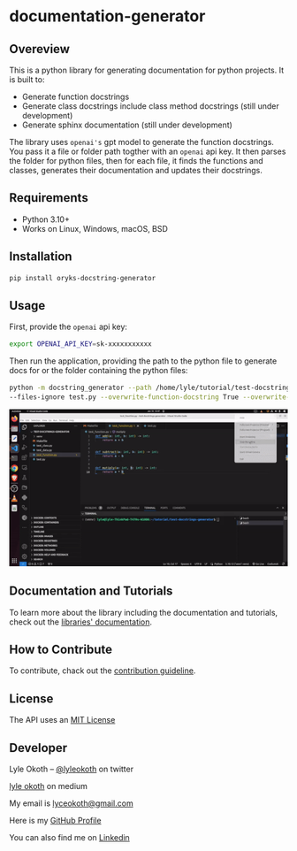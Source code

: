 # documentation-generator

## Overeview

This is a python library for generating documentation for python projects. It is built to:

- Generate function docstrings
- Generate class docstrings include class method docstrings (still under development)
- Generate sphinx documentation (still under development)

The library uses ``openai's`` gpt model to generate the function docstrings. You pass it a file or folder path togther with an ``openai`` api key. It then parses the folder for python files, then for each file, it finds the functions and classes, generates their documentation and updates their docstrings.

## Requirements

- Python 3.10+
- Works on Linux, Windows, macOS, BSD

## Installation

```sh
pip install oryks-docstring-generator
```

## Usage

First, provide the ``openai``  api key:

```sh
export OPENAI_API_KEY=sk-xxxxxxxxxxx
```

Then run the application, providing the path to the python file to generate docs for or the folder containing the python files:

```sh
python -m docstring_generator --path /home/lyle/tutorial/test-docstrings-generator/test/ --directories-ignore venv
--files-ignore test.py --overwrite-function-docstring True --overwrite-class-docstring True --overwrite-class-methods-docstring True --documentation-style Numpy-Style
```

<p align=center>
  <img src="docstring-generator.gif" />
</p>

## Documentation and Tutorials

To learn more about the library including the documentation and tutorials, check out the [libraries&#39; documentation](https://youtube-wrapper.readthedocs.io/en/latest/).

## How to Contribute

To contribute, chack out the [contribution guideline](CONTRIBUTING.md).

## License

The API uses an [MIT License](LICENSE)

## Developer

Lyle Okoth – [@lyleokoth](https://twitter.com/lyleokoth) on twitter

[lyle okoth](https://medium.com/@lyle-okoth) on medium

My email is lyceokoth@gmail.com

Here is my [GitHub Profile](https://github.com/twyle/)

You can also find me on [Linkedin](https://www.linkedin.com/in/lyle-okoth/)
